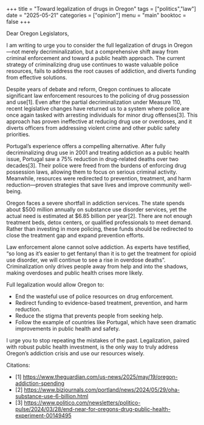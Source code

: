 +++
title = "Toward legalization of drugs in Oregon"
tags = ["politics","law"]
date = "2025-05-21"
categories = ["opinion"]
menu = "main"
booktoc = false
+++

Dear Oregon Legislators,

I am writing to urge you to consider the full legalization of drugs in Oregon—not merely decriminalization, but a comprehensive shift away from criminal enforcement and toward a public health approach. The current strategy of criminalizing drug use continues to waste valuable police resources, fails to address the root causes of addiction, and diverts funding from effective solutions.

Despite years of debate and reform, Oregon continues to allocate significant law enforcement resources to the policing of drug possession and use[1]. Even after the partial decriminalization under Measure 110, recent legislative changes have returned us to a system where police are once again tasked with arresting individuals for minor drug offenses[3]. This approach has proven ineffective at reducing drug use or overdoses, and it diverts officers from addressing violent crime and other public safety priorities.

Portugal’s experience offers a compelling alternative. After fully decriminalizing drug use in 2001 and treating addiction as a public health issue, Portugal saw a 75% reduction in drug-related deaths over two decades[3]. Their police were freed from the burdens of enforcing drug possession laws, allowing them to focus on serious criminal activity. Meanwhile, resources were redirected to prevention, treatment, and harm reduction—proven strategies that save lives and improve community well-being.

Oregon faces a severe shortfall in addiction services. The state spends about $500 million annually on substance use disorder services, yet the actual need is estimated at $6.85 billion per year[2]. There are not enough treatment beds, detox centers, or qualified professionals to meet demand. Rather than investing in more policing, these funds should be redirected to close the treatment gap and expand prevention efforts.

Law enforcement alone cannot solve addiction. As experts have testified, “so long as it’s easier to get fentanyl than it is to get the treatment for opioid use disorder, we will continue to see a rise in overdose deaths”. Criminalization only drives people away from help and into the shadows, making overdoses and public health crises more likely.

Full legalization would allow Oregon to:

- End the wasteful use of police resources on drug enforcement.
- Redirect funding to evidence-based treatment, prevention, and harm reduction.
- Reduce the stigma that prevents people from seeking help.
- Follow the example of countries like Portugal, which have seen dramatic improvements in public health and safety.

I urge you to stop repeating the mistakes of the past. Legalization, paired with robust public health investment, is the only way to truly address Oregon’s addiction crisis and use our resources wisely.

Citations:
- [1] https://www.theguardian.com/us-news/2025/may/19/oregon-addiction-spending
- [2] https://www.bizjournals.com/portland/news/2024/05/29/oha-substance-use-6-billion.html
- [3] https://www.politico.com/newsletters/politico-pulse/2024/03/28/end-near-for-oregons-drug-public-health-experiment-00149495
